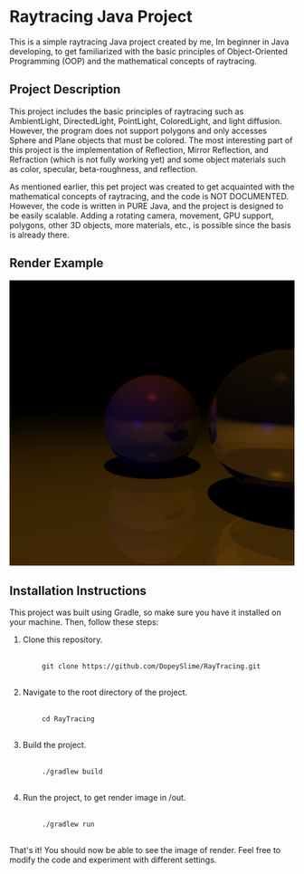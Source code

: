 # Raytracing Java Project

This is a simple raytracing Java project created by me, Im beginner in Java developing, to get familiarized with the basic principles of Object-Oriented Programming (OOP) and the mathematical concepts of raytracing.

## Project Description

This project includes the basic principles of raytracing such as AmbientLight, DirectedLight, PointLight, ColoredLight, and light diffusion. However, the program does not support polygons and only accesses Sphere and Plane objects that must be colored. The most interesting part of this project is the implementation of Reflection, Mirror Reflection, and Refraction (which is not fully working yet) and some object materials such as color, specular, beta-roughness, and reflection.

As mentioned earlier, this pet project was created to get acquainted with the mathematical concepts of raytracing, and the code is NOT DOCUMENTED. However, the code is written in PURE Java, and the project is designed to be easily scalable. Adding a rotating camera, movement, GPU support, polygons, other 3D objects, more materials, etc., is possible since the basis is already there.

## Render Example

![Render Example](https://github.com/DopeySlime/RayTracing/blob/master/out/output.bmp)

## Installation Instructions

This project was built using Gradle, so make sure you have it installed on your machine. Then, follow these steps:

1. Clone this repository.
<pre>
    <code>
        git clone https://github.com/DopeySlime/RayTracing.git
    </code>
</pre>
2. Navigate to the root directory of the project.
<pre>
    <code>
        cd RayTracing
    </code>
</pre>
3. Build the project.
<pre>
    <code>
        ./gradlew build
    </code>
</pre>
4. Run the project, to get render image in /out.
<pre>
    <code>
        ./gradlew run
    </code>
</pre>

That's it! You should now be able to see the image of render. Feel free to modify the code and experiment with different settings.
